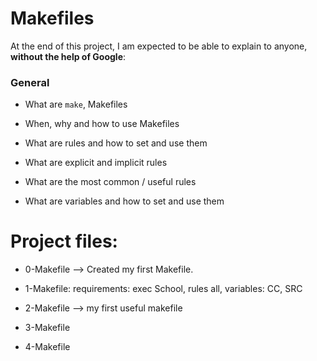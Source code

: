 # Makefiles

  

At the end of this project, I am expected to be able to  explain to anyone,  **without the help of Google**:

  

### General

- What are  `make`, Makefiles

- When, why and how to use Makefiles

- What are rules and how to set and use them

- What are explicit and implicit rules

- What are the most common / useful rules

- What are variables and how to set and use them

  

# Project files:

  

- 0-Makefile —> Created my first Makefile.

- 1-Makefile: requirements: exec School, rules all, variables: CC, SRC

- 2-Makefile —> my first useful makefile

- 3-Makefile

- 4-Makefile
